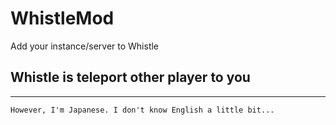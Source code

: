 # WhistleMod
Add your instance/server to Whistle

## Whistle is teleport other player to you

-------------------------------------------------------------

`However, I'm Japanese. I don't know English a little bit...`
